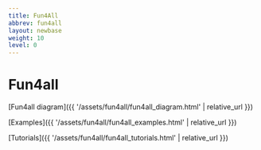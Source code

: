 ```yaml
---
title: Fun4All
abbrev: fun4all
layout: newbase
weight: 10
level: 0
---
```

# Fun4all
[Fun4all diagram]({{ '/assets/fun4all/fun4all_diagram.html' | relative_url }})

[Examples]({{ '/assets/fun4all/fun4all_examples.html' | relative_url }})

[Tutorials]({{ '/assets/fun4all/fun4all_tutorials.html' | relative_url }})




